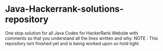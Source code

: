 # Java-Hackerrank-solutions-repository
One stop solution for all Java Codes for HackerRank Website with comments so that you understand all the lines written and why. NOTE : This repository isnt finished yet and is being worked upon so hold tight.
